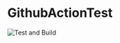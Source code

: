 # GithubActionTest
![Test and Build](https://github.com/qwe321qwe321qwe321/GithubActionTest/workflows/Test%20and%20Build/badge.svg)
